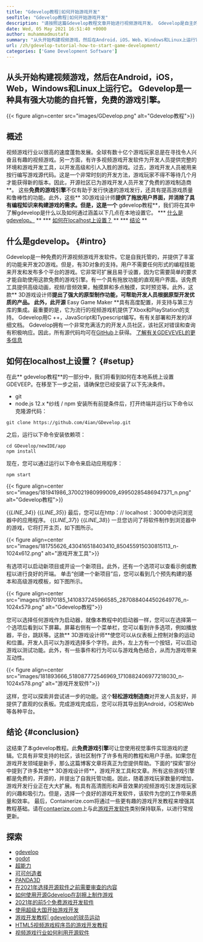 ```yaml
---
title: "Gdevelop教程|如何开始游戏开发" 
seoTitle: "Gdevelop教程|如何开始游戏开发" 
description: "请按照这篇Gdevelop教程文章开始进行视频游戏开发。 Gdevelop是自主的，不需要编程技能才能开始。" 
date: Wed, 05 May 2021 16:51:40 +0000
author: muhammadmustafa
summary: "从头开始构建视频游戏，然后在Android，iOS，Web，Windows和Linux上运行它。 Gdevelop是一种具有强大功能的自托管，免费的游戏引擎。" 
url: /zh/gdevelop-tutorial-how-to-start-game-development/
categories: ['Game Development Software']
---
```


## 从头​​开始构建视频游戏，然后在Android，iOS，Web，Windows和Linux上运行它。 Gdevelop是一种具有强大功能的自托管，免费的游戏引擎。

{{< figure align=center src="images/GDevelop.png" alt="Gdevelop教程">}}


## 概述
视频游戏行业以很高的速度蓬勃发展。全球有数十亿个游戏玩家总是在寻找令人兴奋且有趣的视频游戏。另一方面，有许多视频游戏开发软件为开发人员提供完整的环境和游戏开发工具，以开发高级和引人入胜的游戏。过去，游戏开发人员被用来按行编写游戏源代码。这是一个非常时刻的开发方法，游戏玩家不得不等待几个月才能获得新的版本。因此，开源社区已为游戏开发人员开发了免费的游戏制造商**。
这些**免费的游戏引擎**不仅有助于发行快速的游戏发行，还具有提高游戏质量和鲁棒性的功能。此外，这些** 3D游戏设计师**提供了拖放用户界面，并消除了具有编程知识来构建游戏的需求。但是，这是一个** gdevelop教程**，我们将在其中了解gdevelop是什么以及如何通过涵盖以下几点在本地设置它。
  *** [什么是gdevelop。][1] **
  *** [如何在localhost上设置？][2] **
  *** [结论][3] **

## **什么是gdevelop。** {#intro}
Gdevelop是一种免费的开源视频游戏开发软件。它是自我托管的，并提供了丰富的功能来开发2D游戏。但是，有3D对象的支持。用户不需要任何形式的编程技能来开发和发布多个平台的游戏。它非常可扩展且易于设置，因为它需要简单的要求才能自助使用这款免费的游戏引擎。有一个具有拖放功能的直观用户界面。该免费工具提供高级动画，视频/音频效果，触摸屏和多点触摸，实时预览等。此外，这款** 3D游戏设计师**提出了强大的原型制作功能，可帮助开发人员根据原型开发优质的产品。
此外，此开源** Easy Game Maker **具有高度配置，并支持与第三方库的集成。最重要的是，它为流行的视频游戏机提供了Xbox和PlayStation的支持。 Gdevelop用C ++，JavaScript和Typescript编写。有有关部署和开发的详细文档。 Gdevelop拥有一个非常充满活力的开发人员社区，该社区对错误和查询有积极响应。因此，所有源代码均可在[GitHub][4]上获得。
[了解有关GDEVEVEL的更多信息][5]

## **如何在localhost上设置？** {#setup}
在此** gdevelop教程**的一部分中，我们将看到如何在本地系统上设置GDEVEEP。在移至下一步之前，请确保您已经安装了以下先决条件。
  * git
  * node.js 12.x
  *纱线 / npm
安装所有前提条件后，打开终端并运行以下命令以克隆源代码：
```
git clone https://github.com/4ian/GDevelop.git
```
之后，运行以下命令安装依赖项：
```
cd GDevelop/newIDE/app
npm install
```
现在，您可以通过运行以下命令来启动应用程序：
```
npm start
```

{{< figure align=center src="images/181941986_370021980999009_49950285486947371_n.png" alt="Gdevelop教程">}}

{{_LINE_34_}}
{{_LINE_35_}}
    最后，您可以在http：// localhost：3000中访问浏览器中的应用程序。
{{_LINE_37_}}
{{_LINE_38_}}
一旦您访问了将软件制作到浏览器中的游戏，它将打开主页，如下图所示。

{{< figure align=center src="images/181755626_430416518403410_850455915030815113_n-1024x612.png" alt="游戏开发工具">}}

有选项可以启动新项目或开设一个新项目。此外，还有一个选项可以查看示例或教程以进行良好的开端。
单击“创建一个新项目”后，您可以看到几个预先构建的基本和高级游戏模板，如下图所示。

{{< figure align=center src="images/181970185_1410837245966585_2870884044502649776_n-1024x579.png" alt="Gdevelop教程">}}

您可以选择任何游戏作为启动器，就像本教程中的启动器一样，您可以在选择第一个选项后看到以下屏幕。屏幕右侧有一个菜单栏，您可以看到许多选项，例如播放器，平台，跳跃等。这款** 3D游戏设计师**使您可以从仪表板上控制对象的运动和位置。开发人员可以为游戏选择多个字符。此外，左上方有一个按钮，可以启动游戏以测试功能。此外，有一些事件和行为可以与游戏角色结合，从而为游戏带来互动性。

{{< figure align=center src="images/181893666_518087772546969_1710882406977218030_n-1024x578.png" alt="游戏开发软件">}}

这样，您可以探索并尝试进一步的功能。这个**轻松游戏制造商**对开发人员友好，并提供了直观的仪表板。完成游戏完成后，您可以将其导出到Android，iOS和Web等各种平台。

## **结论** {#conclusion}
这结束了本gdevelop教程。此**免费游戏引擎**可让您使用视觉事件实现游戏的逻辑。它具有非常支持的社区，该社区制作了许多有用的教程和用户手册。如果您在游戏开发领域是新手，那么这篇博客文章将真正为您提供帮助。下面的“探索”部分中提到了许多其他** 3D游戏设计师**，游戏开发工具和文章。所有这些游戏引擎都是免费的，开源的，并提出了自我托管功能。因此，随着游戏玩家数量的增加，游戏开发行业正在大大扩展。有具有高清图形和声音效果的视频游戏引发游戏玩家的兴趣和吸引力。但是，选择一个良好的游戏开发软件，该软件为您的工作带来质量和效率。
最后，Containerize.com将通过一些更有趣的游戏开发教程来增强其教程基础。请在[contaerize.com][7]上与此[游戏开发软件][6]类别保持联系，以进行常规更新。

## 探索
  * [gdevelop][8]
  * [godot][9]
  * [超能力][10]
  * [可可创造者][11]
  * [PANDA3D][12]
  * [在2021年选择开源软件之前需要审查的内容][13]
  * [如何使用开源Gdevelop在刮擦上制作游戏][14]
  * [2021年的前5个免费游戏开发软件][15]
  * [使用超级大国开始游戏开发][16]
  * [游戏开发教程| gdevelop的球员运动][17]
  * [HTML5视频游戏程序员的游戏开发教程][18]
  * [视频游戏行业如何利用开源软件][19]

  
[1]: #intro
[2]: #setup
[3]: #Conclusion
[4]: https://github.com/4ian/GDevelop
[5]: https://gdevelop-app.com/
[6]: https://products.containerize.com/game-development-software
[7]: https://www.containerize.com/
[8]: https://products.containerize.com/game-development-software/gdevelop/
[9]: https://products.containerize.com/game-development-software/godot/
[10]: https://products.containerize.com/game-development-software/superpowers/
[11]: https://products.containerize.com/game-development-software/cocos-creator/
[12]: https://products.containerize.com/game-development-software/panda3d/
[13]: https://blog.containerize.com/cmdb-software/things-to-review-before-opting-open-source-software-in-2021/
[14]: https://blog.containerize.com/game-development-software/how-to-make-a-game-on-scratch-using-open-source-gdevelop/
[15]: https://blog.containerize.com/game-development-software/top-5-free-game-development-software-in-the-year-2021/
[16]: https://blog.containerize.com/game-development-software/superpowers-animation-getting-started-with-game-development/
[17]: https://blog.containerize.com/game-development-software/game-development-tutorial-player-movement-in-gdevelop/
[18]: https://blog.containerize.com/2021/05/19/html5-game-development-tutorial-for-video-game-programmers/
[19]: https://blog.containerize.com/2021/05/07/how-video-gaming-industry-leveraging-open-source-software/
